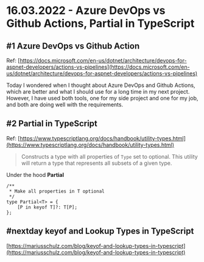 # 16.03.2022 - Azure DevOps vs Github Actions, Partial in TypeScript

## #1 Azure DevOps vs Github Action

Ref: [https://docs.microsoft.com/en-us/dotnet/architecture/devops-for-aspnet-developers/actions-vs-pipelines](https://docs.microsoft.com/en-us/dotnet/architecture/devops-for-aspnet-developers/actions-vs-pipelines)

Today I wondered when I thought about Azure DevOps and Github Actions, which are better and what I should use for a long time in my next project. However, I have used both tools, one for my side project and one for my job, and both are doing well with the requirements.

## #2 Partial in TypeScript

Ref: [https://www.typescriptlang.org/docs/handbook/utility-types.html](https://www.typescriptlang.org/docs/handbook/utility-types.html) 

> Constructs a type with all properties of `Type` set to optional. This utility will return a type that represents all subsets of a given type.
> 

Under the hood **Partial**

```tsx
/**
 * Make all properties in T optional
 */
type Partial<T> = {
    [P in keyof T]?: T[P];
};
```

## #nextday ****keyof and Lookup Types in TypeScript****

[https://mariusschulz.com/blog/keyof-and-lookup-types-in-typescript](https://mariusschulz.com/blog/keyof-and-lookup-types-in-typescript)
